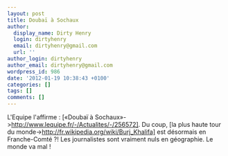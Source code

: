 ```yaml
---
layout: post
title: Doubaï à Sochaux
author:
  display_name: Dirty Henry
  login: dirtyhenry
  email: dirtyhenry@gmail.com
  url: ''
author_login: dirtyhenry
author_email: dirtyhenry@gmail.com
wordpress_id: 986
date: '2012-01-19 10:38:43 +0100'
categories: []
tags: []
comments: []
---
```

L'Equipe l'affirme : [«Doubaï à Sochaux»->http://www.lequipe.fr/-/Actualites/-/256572]. Du coup, [la plus haute tour du monde->http://fr.wikipedia.org/wiki/Burj_Khalifa] est désormais en Franche-Comté ?! Les journalistes sont vraiment nuls en géographie. Le monde va mal !
